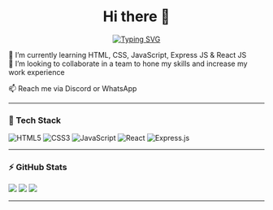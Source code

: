 <h1 align="center">Hi there 👋</h1>

<p align="center">
  <a href="https://git.io/typing-svg">
    <img src="https://readme-typing-svg.herokuapp.com?font=Fira+Code&size=25&duration=3000&pause=1000&color=4facfe&center=true&vCenter=true&width=600&lines=Hi+%F0%9F%91%8B%2C+I'm+Febriany+Renata;Web+Developer+%26+DevOps+Engineer;Always+Learning+New+Things;Welcome+to+My+GitHub+Profile!" alt="Typing SVG" />
  </a>
</p>



🌱 I’m currently learning HTML, CSS, JavaScript, Express JS & React JS  
🤝 I’m looking to collaborate in a team to hone my skills and increase my work experience

📫 Reach me via Discord or WhatsApp  

---

### 🚀 Tech Stack
![HTML5](https://img.shields.io/badge/html5-%23E34F26.svg?style=for-the-badge&logo=html5&logoColor=white)
![CSS3](https://img.shields.io/badge/css3-%231572B6.svg?style=for-the-badge&logo=css3&logoColor=white)
![JavaScript](https://img.shields.io/badge/javascript-%23323330.svg?style=for-the-badge&logo=javascript&logoColor=%23F7DF1E)
![React](https://img.shields.io/badge/react-%2320232a.svg?style=for-the-badge&logo=react&logoColor=%2361DAFB)
![Express.js](https://img.shields.io/badge/express.js-%23404d59.svg?style=for-the-badge&logo=express&logoColor=%2361DAFB)

---

### ⚡ GitHub Stats
![](https://github-readme-stats.vercel.app/api?username=FebrianyRenata02&show_icons=true&theme=radical)
![](https://github-readme-streak-stats.herokuapp.com/?user=FebrianyRenata02&theme=radical)
![](https://github-readme-stats.vercel.app/api/top-langs/?username=FebrianyRenata02&layout=compact&theme=radical)

---
